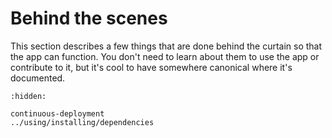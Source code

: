 # Behind the scenes

This section describes a few things that are done behind the curtain so that the app can function. You don't need to learn about them to use the app or contribute to it, but it's cool to have somewhere canonical where it's documented.

```{toctree}
:hidden:

continuous-deployment
../using/installing/dependencies
```
